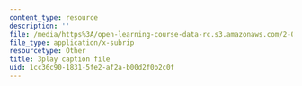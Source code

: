```yaml
---
content_type: resource
description: ''
file: /media/https%3A/open-learning-course-data-rc.s3.amazonaws.com/2-003sc-engineering-dynamics-fall-2011/1cc36c9018315fe2af2ab00d2f0b2c0f_qrbCpv3Sv34.vtt
file_type: application/x-subrip
resourcetype: Other
title: 3play caption file
uid: 1cc36c90-1831-5fe2-af2a-b00d2f0b2c0f
---
```

